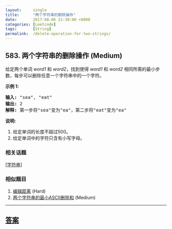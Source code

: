 ```yaml
---
layout:     single
title:      "两个字符串的删除操作"
date:       2017-08-06 21:30:00 +0800
categories: [Leetcode]
tags:       [String]
permalink:  /delete-operation-for-two-strings/
---
```


## 583. 两个字符串的删除操作 (Medium)

<p>给定两个单词&nbsp;<em>word1&nbsp;</em>和&nbsp;<em>word2</em>，找到使得&nbsp;<em>word1&nbsp;</em>和&nbsp;<em>word2&nbsp;</em>相同所需的最小步数，每步可以删除任意一个字符串中的一个字符。</p>

<p><strong>示例 1:</strong></p>

<pre>
<strong>输入:</strong> &quot;sea&quot;, &quot;eat&quot;
<strong>输出:</strong> 2
<strong>解释:</strong> 第一步将&quot;sea&quot;变为&quot;ea&quot;，第二步将&quot;eat&quot;变为&quot;ea&quot;
</pre>

<p><strong>说明:</strong></p>

<ol>
	<li>给定单词的长度不超过500。</li>
	<li>给定单词中的字符只含有小写字母。</li>
</ol>

### 相关话题
  [[字符串](https://github.com/openset/leetcode/tree/master/tag/string/README.md)]

### 相似题目
  1. [编辑距离](/edit-distance) (Hard)
  1. [两个字符串的最小ASCII删除和](/minimum-ascii-delete-sum-for-two-strings) (Medium)

---

## [答案](https://github.com/openset/leetcode/tree/master/problems/delete-operation-for-two-strings)
